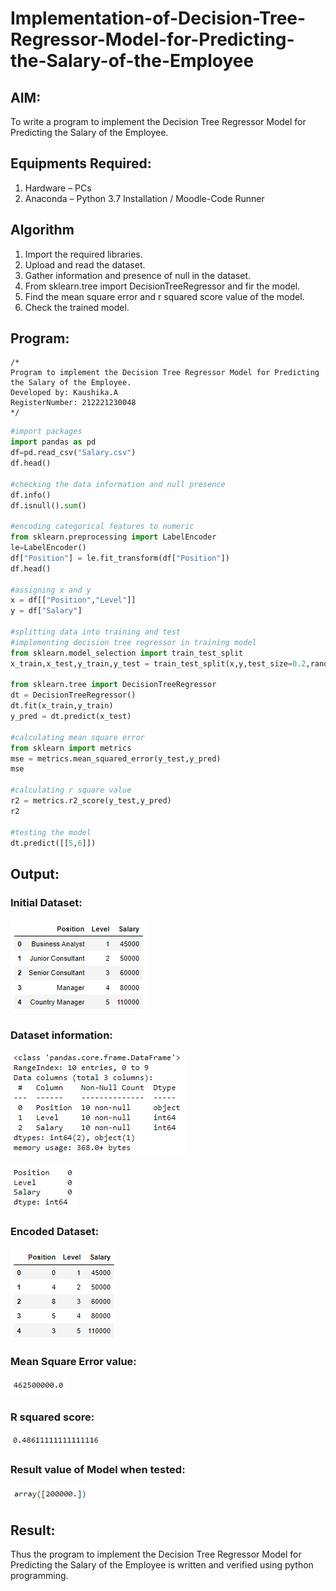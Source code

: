 # Implementation-of-Decision-Tree-Regressor-Model-for-Predicting-the-Salary-of-the-Employee

## AIM:
To write a program to implement the Decision Tree Regressor Model for Predicting the Salary of the Employee.

## Equipments Required:
1. Hardware – PCs
2. Anaconda – Python 3.7 Installation / Moodle-Code Runner

## Algorithm
1. Import the required libraries.
2. Upload and read the dataset.
3. Gather information and presence of null in the dataset.
4. From sklearn.tree import DecisionTreeRegressor and fir the model.
5. Find the mean square error and r squared score value of the model.
6. Check the trained model.

## Program:
```
/*
Program to implement the Decision Tree Regressor Model for Predicting the Salary of the Employee.
Developed by: Kaushika.A
RegisterNumber: 212221230048
*/
```
```python
#import packages
import pandas as pd
df=pd.read_csv("Salary.csv")
df.head()

#checking the data information and null presence
df.info()
df.isnull().sum()

#encoding categorical features to numeric
from sklearn.preprocessing import LabelEncoder
le=LabelEncoder()
df["Position"] = le.fit_transform(df["Position"])
df.head()

#assigning x and y 
x = df[["Position","Level"]]
y = df["Salary"]

#splitting data into training and test
#implementing decision tree regressor in training model
from sklearn.model_selection import train_test_split
x_train,x_test,y_train,y_test = train_test_split(x,y,test_size=0.2,random_state=2)

from sklearn.tree import DecisionTreeRegressor
dt = DecisionTreeRegressor()
dt.fit(x_train,y_train)
y_pred = dt.predict(x_test)

#calculating mean square error
from sklearn import metrics
mse = metrics.mean_squared_error(y_test,y_pred)
mse

#calculating r square value
r2 = metrics.r2_score(y_test,y_pred)
r2

#testing the model
dt.predict([[5,6]])
```

## Output:
### Initial Dataset:
![](o1.png)
### Dataset information:
![](o2.png)

![](o3.png)
### Encoded Dataset:
![](o4.png)
### Mean Square Error value:
![](o5.png)
### R squared score:
![](o6.png)
### Result value of Model when tested:
![](o7.png)


## Result:
Thus the program to implement the Decision Tree Regressor Model for Predicting the Salary of the Employee is written and verified using python programming.

